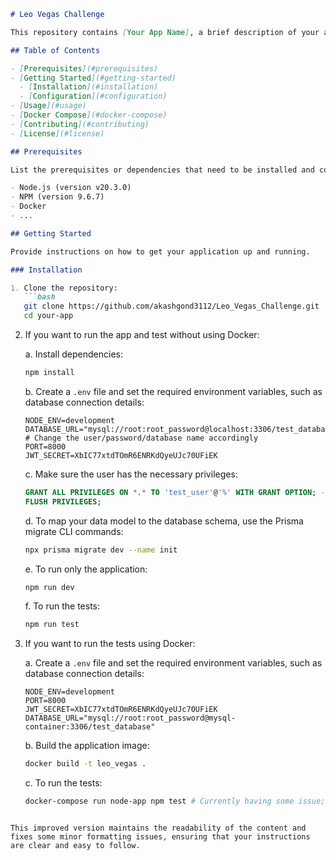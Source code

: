 ```markdown
# Leo Vegas Challenge

This repository contains [Your App Name], a brief description of your app.

## Table of Contents

- [Prerequisites](#prerequisites)
- [Getting Started](#getting-started)
  - [Installation](#installation)
  - [Configuration](#configuration)
- [Usage](#usage)
- [Docker Compose](#docker-compose)
- [Contributing](#contributing)
- [License](#license)

## Prerequisites

List the prerequisites or dependencies that need to be installed and configured for your application to work. Include software, libraries, or services.

- Node.js (version v20.3.0)
- NPM (version 9.6.7)
- Docker
- ...

## Getting Started

Provide instructions on how to get your application up and running.

### Installation

1. Clone the repository:
   ```bash
   git clone https://github.com/akashgond3112/Leo_Vegas_Challenge.git
   cd your-app
   ```

2. If you want to run the app and test without using Docker:

   a. Install dependencies:
      ```bash
      npm install
      ```

   b. Create a `.env` file and set the required environment variables, such as database connection details:

      ```env
      NODE_ENV=development
      DATABASE_URL="mysql://root:root_password@localhost:3306/test_database" # Change the user/password/database name accordingly
      PORT=8000
      JWT_SECRET=XbIC77xtdTOmR6ENRKdQyeUJc70UFiEK
      ```

   c. Make sure the user has the necessary privileges:

      ```sql
      GRANT ALL PRIVILEGES ON *.* TO 'test_user'@'%' WITH GRANT OPTION; -- If any other user is used.
      FLUSH PRIVILEGES;
      ```

   d. To map your data model to the database schema, use the Prisma migrate CLI commands:

      ```bash
      npx prisma migrate dev --name init
      ```

   e. To run only the application:

      ```bash
      npm run dev
      ```

   f. To run the tests:

      ```bash
      npm run test
      ```

3. If you want to run the tests using Docker:

   a. Create a `.env` file and set the required environment variables, such as database connection details:

      ```env
      NODE_ENV=development
      PORT=8000
      JWT_SECRET=XbIC77xtdTOmR6ENRKdQyeUJc70UFiEK
      DATABASE_URL="mysql://root:root_password@mysql-container:3306/test_database"
      ```

   b. Build the application image:

      ```bash
      docker build -t leo_vegas .
      ```

   c. To run the tests:

      ```bash
      docker-compose run node-app npm test # Currently having some issue; try to run the command 2 times, need more debugging.
      ```
```

This improved version maintains the readability of the content and fixes some minor formatting issues, ensuring that your instructions are clear and easy to follow.